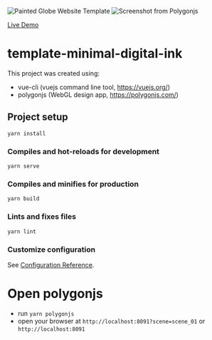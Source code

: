 ![Painted Globe Website Template](https://github.com/polygonjs/template-minimal-digital-ink/blob/main/public/screenshots/screenshot1.jpg?raw=true)
![Screenshot from Polygonjs](https://github.com/polygonjs/template-minimal-digital-ink/blob/main/public/screenshots/screenshot2.jpg?raw=true)

[Live Demo](https://market.polygonjs.com/gui/templates/digital-ink)

# template-minimal-digital-ink

This project was created using:

- vue-cli (vuejs command line tool, https://vuejs.org/)
- polygonjs (WebGL design app, https://polygonjs.com/)

## Project setup

```
yarn install
```

### Compiles and hot-reloads for development

```
yarn serve
```

### Compiles and minifies for production

```
yarn build
```

### Lints and fixes files

```
yarn lint
```

### Customize configuration

See [Configuration Reference](https://cli.vuejs.org/config/).

# Open polygonjs

- run `yarn polygonjs`
- open your browser at `http://localhost:8091?scene=scene_01` or `http://localhost:8091`
